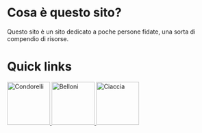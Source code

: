 # Cosa è questo sito?
Questo sito è un sito dedicato a poche persone fidate, una sorta di compendio di risorse.


# Quick links
<a href='https://battaglinicv19.webex.com/meet/macciu2'><img alt='Condorelli' width='100 px' src='/Sito_Compiti_5F/resources/condorelli.png'>
<a href='https://battaglinicv19.webex.com/join/bellonidaniela2016'><img alt='Belloni' width='100 px' src='/Sito_Compiti_5F/resources/belloni.png'>
<a href='https://battaglinicv19.webex.com/meet/arch.ciaccia'><img alt='Ciaccia' width='100 px' src='/Sito_Compiti_5F/resources/ciaccia.png'/>
